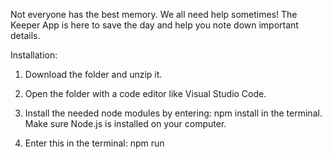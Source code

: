 Not everyone has the best memory. We all need help sometimes! The Keeper App is here to save the day and help you note down important details.

Installation:

1. Download the folder and unzip it.

2. Open the folder with a code editor like Visual Studio Code.

3. Install the needed node modules by entering: npm install in the terminal. Make sure Node.js is installed on your computer.

4. Enter this in the terminal: npm run
